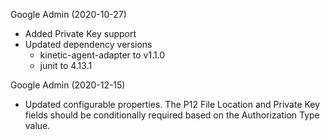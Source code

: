 Google Admin (2020-10-27)
 * Added Private Key support
 * Updated dependency versions
   * kinetic-agent-adapter to v1.1.0
   * junit to 4.13.1

Google Admin (2020-12-15)
 * Updated configurable properties. The P12 File Location and Private Key fields should be conditionally required based on the Authorization Type value.